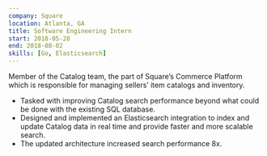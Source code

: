 ```yaml
---
company: Square
location: Atlanta, GA
title: Software Engineering Intern
start: 2018-05-28
end: 2018-08-02
skills: [Go, Elasticsearch]
---
```


Member of the Catalog team, the part of Square’s Commerce Platform which is responsible for managing sellers’ item catalogs and inventory.

- Tasked with improving Catalog search performance beyond what could be done with the existing SQL database.
- Designed and implemented an Elasticsearch integration to index and update Catalog data in real time and provide faster and more scalable search.
- The updated architecture increased search performance 8x.
